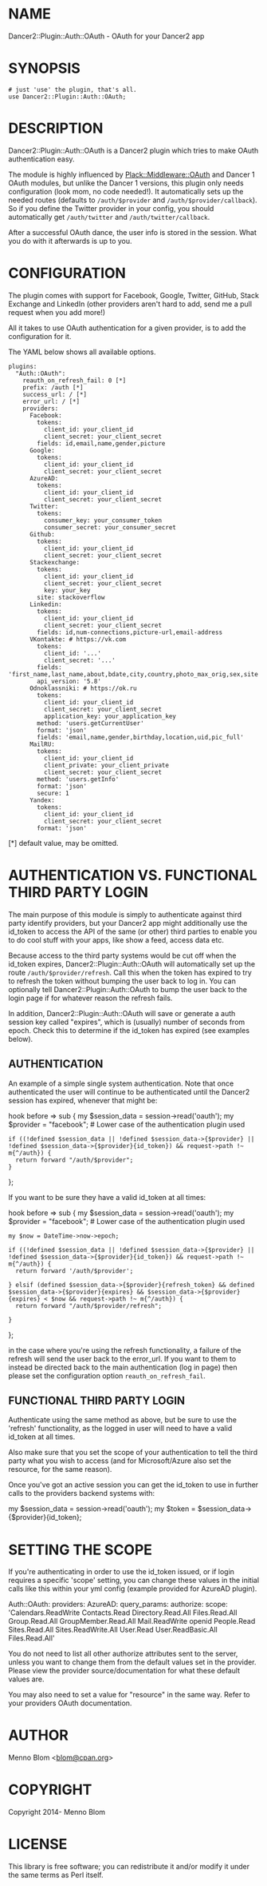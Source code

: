 # NAME

Dancer2::Plugin::Auth::OAuth - OAuth for your Dancer2 app

# SYNOPSIS

    # just 'use' the plugin, that's all.
    use Dancer2::Plugin::Auth::OAuth;

# DESCRIPTION

Dancer2::Plugin::Auth::OAuth is a Dancer2 plugin which tries to make OAuth
authentication easy.

The module is highly influenced by [Plack::Middleware::OAuth](https://metacpan.org/pod/Plack::Middleware::OAuth) and Dancer 1
OAuth modules, but unlike the Dancer 1 versions, this plugin only needs
configuration (look mom, no code needed!). It automatically sets up the
needed routes (defaults to `/auth/$provider` and `/auth/$provider/callback`).
So if you define the Twitter provider in your config, you should automatically
get `/auth/twitter` and `/auth/twitter/callback`.

After a successful OAuth dance, the user info is stored in the session. What
you do with it afterwards is up to you.

# CONFIGURATION

The plugin comes with support for Facebook, Google, Twitter, GitHub, Stack
Exchange and LinkedIn (other providers aren't hard to add, send me a pull
request when you add more!)

All it takes to use OAuth authentication for a given provider, is to add
the configuration for it.

The YAML below shows all available options.

    plugins:
      "Auth::OAuth":
        reauth_on_refresh_fail: 0 [*]
        prefix: /auth [*]
        success_url: / [*]
        error_url: / [*]
        providers:
          Facebook:
            tokens:
              client_id: your_client_id
              client_secret: your_client_secret
            fields: id,email,name,gender,picture
          Google:
            tokens:
              client_id: your_client_id
              client_secret: your_client_secret
          AzureAD:
            tokens:
              client_id: your_client_id
              client_secret: your_client_secret              
          Twitter:
            tokens:
              consumer_key: your_consumer_token
              consumer_secret: your_consumer_secret
          Github:
            tokens:
              client_id: your_client_id
              client_secret: your_client_secret
          Stackexchange:
            tokens:
              client_id: your_client_id
              client_secret: your_client_secret
              key: your_key
            site: stackoverflow
          Linkedin:
            tokens:
              client_id: your_client_id
              client_secret: your_client_secret
            fields: id,num-connections,picture-url,email-address
          VKontakte: # https://vk.com
            tokens:
              client_id: '...'
              client_secret: '...'
            fields: 'first_name,last_name,about,bdate,city,country,photo_max_orig,sex,site'
            api_version: '5.8'
          Odnoklassniki: # https://ok.ru
            tokens:
              client_id: your_client_id
              client_secret: your_client_secret
              application_key: your_application_key
            method: 'users.getCurrentUser'
            format: 'json'
            fields: 'email,name,gender,birthday,location,uid,pic_full'
          MailRU:
            tokens:
              client_id: your_client_id
              client_private: your_client_private
              client_secret: your_client_secret
            method: 'users.getInfo'
            format: 'json'
            secure: 1
          Yandex:
            tokens:
              client_id: your_client_id
              client_secret: your_client_secret
            format: 'json'

\[\*\] default value, may be omitted.

# AUTHENTICATION VS. FUNCTIONAL THIRD PARTY LOGIN

The main purpose of this module is simply to authenticate against third party
identify providers, but your Dancer2 app might additionally use the id_token to
access the API of the same (or other) third parties to enable you to do cool
stuff with your apps, like show a feed, access data etc.

Because access to the third party systems would be cut off when the id_token
expires, Dancer2::Plugin::Auth::OAuth will automatically set up the route
`/auth/$provider/refresh`. Call this when the token has expired to try to
refresh the token without bumping the user back to log in. You can optionally
tell Dancer2::Plugin::Auth::OAuth to bump the user back to the login page if
for whatever reason the refresh fails.

In addition, Dancer2::Plugin::Auth::OAuth will save or generate a auth session
key called "expires", which is (usually) number of seconds from epoch. Check
this to determine if the id_token has expired (see examples below).

## AUTHENTICATION

An example of a simple single system authentication. Note that once
authenticated the user will continue to be authenticated until the Dancer2
session has expired, whenever that might be:

  hook before => sub {
    my $session_data = session->read('oauth');
    my $provider = "facebook"; # Lower case of the authentication plugin used

    if ((!defined $session_data || !defined $session_data->{$provider} || !defined $session_data->{$provider}{id_token}) && request->path !~ m{^/auth}) {
      return forward "/auth/$provider";
    }
  };

If you want to be sure they have a valid id_token at all times:

  hook before => sub {
    my $session_data = session->read('oauth');
    my $provider = "facebook"; # Lower case of the authentication plugin used

    my $now = DateTime->now->epoch;

    if ((!defined $session_data || !defined $session_data->{$provider} || !defined $session_data->{$provider}{id_token}) && request->path !~ m{^/auth}) {
      return forward '/auth/$provider';

    } elsif (defined $session_data->{$provider}{refresh_token} && defined $session_data->{$provider}{expires} && $session_data->{$provider}{expires} < $now && request->path !~ m{^/auth}) {
      return forward "/auth/$provider/refresh";

    }
  };

in the case where you're using the refresh functionality, a failure of the
refresh will send the user back to the error_url. If you want to them to instead
be directed back to the main authentication (log in page) then please set the
configuration option `reauth_on_refresh_fail`.

## FUNCTIONAL THIRD PARTY LOGIN

Authenticate using the same method as above, but be sure to use the 'refresh'
functionality, as the logged in user will need to have a valid id_token at all
times.

Also make sure that you set the scope of your authentication to tell the third
party what you wish to access (and for Microsoft/Azure also set the resource,
for the same reason).

Once you've got an active session you can get the id_token to use in further
calls to the providers backend systems with:

  my $session_data = session->read('oauth');
  my $token = $session_data->{$provider}{id_token};

# SETTING THE SCOPE

If you're authenticating in order to use the id_token issued, or if login
requires a specific 'scope' setting, you can change these values in the initial
calls like this within your yml config (example provided for AzureAD plugin).

  Auth::OAuth:
    providers:
      AzureAD:
        query_params:
          authorize:
            scope: 'Calendars.ReadWrite Contacts.Read Directory.Read.All Files.Read.All Group.Read.All GroupMember.Read.All Mail.ReadWrite openid People.Read Sites.Read.All Sites.ReadWrite.All User.Read User.ReadBasic.All Files.Read.All'

You do not need to list all other authorize attributes sent to the server,
unless you want to change them from the default values set in the provider.
Please view the provider source/documentation for what these default values are.

You may also need to set a value for "resource" in the same way. Refer to your
providers OAuth documentation.

# AUTHOR

Menno Blom &lt;blom@cpan.org>

# COPYRIGHT

Copyright 2014- Menno Blom

# LICENSE

This library is free software; you can redistribute it and/or modify
it under the same terms as Perl itself.
